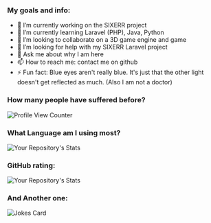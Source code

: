 <!--
### Hi there 👋
**JCOCA-Tech/JCOCA-Tech** is a ✨ _special_ ✨ repository because its `README.md` (this file) appears on your GitHub profile.
Here are some ideas to get you started:
-->

### My goals and info: <br>
- 🔭 I’m currently working on the SIXERR project
- 🌱 I’m currently learning Laravel (PHP), Java, Python
- 👯 I’m looking to collaborate on a 3D game engine and game
- 🤔 I’m looking for help with my SIXERR Laravel project
- 💬 Ask me about why I am here
- 📫 How to reach me: contact me on github
- ⚡ Fun fact: Blue eyes aren't really blue. It's just that the other light doesn't get reflected as much. (Also I am not a doctor)

### How many people have suffered before? <br>

![Profile View Counter](https://komarev.com/ghpvc/?username=JCOCA-Tech)
<br>

### What Language am I using most?<br>

![Your Repository's Stats](https://github-readme-stats.vercel.app/api/top-langs/?username=JCOCA-Tech&theme=blue-green)
<br>

### GitHub rating:<br>

![Your Repository's Stats](https://github-readme-stats.vercel.app/api?username=JCOCA-Tech&&show_icons=true&title_color=ffffff&icon_color=bb2acf&text_color=daf7dc&bg_color=151515)
<br>

### And Another one:<br>

![Jokes Card](https://readme-jokes.vercel.app/api)
<br>
